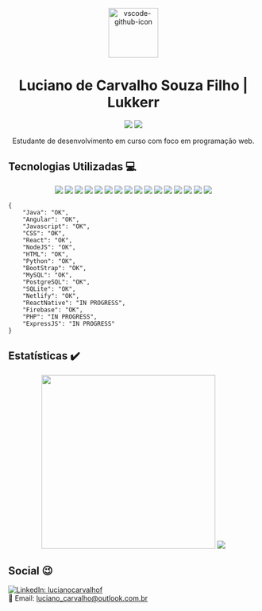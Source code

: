 <p align="center">
  <img src="https://vscode.github.com/assets/img/github-vscode-icon.svg" alt="vscode-github-icon" style="margin: auto" width="100px"></img>
  <h1 align="center">Luciano de Carvalho Souza Filho | Lukkerr</h1>
  <p align="center">
    <img src="https://img.shields.io/github/followers/lukkerr?style=social">
    <img src="https://img.shields.io/github/stars/lukkerr?style=social">
  </p>
  <p align="center">Estudante de desenvolvimento em curso com foco em programação web.</p> 
</p>

## Tecnologias Utilizadas :computer:

<p align="center">
  <img src="https://img.shields.io/badge/Java-ED8B00?style=for-the-badge&logo=java&logoColor=white"></img>
  <img src="https://img.shields.io/badge/Angular-D6002F?style=for-the-badge&logo=angular&logoColor=white"></img>
  <img src="https://img.shields.io/badge/JavaScript-F7DF1E?style=for-the-badge&logo=javascript&logoColor=black"></img>
  <img src="https://img.shields.io/badge/React-20232A?style=for-the-badge&logo=react&logoColor=61DAFB"></img>
  <img src="https://img.shields.io/badge/HTML5-E34F26?style=for-the-badge&logo=html5&logoColor=white"></img>
  <img src="https://img.shields.io/badge/CSS3-1572B6?style=for-the-badge&logo=css3&logoColor=white"><img>
  <img src="https://img.shields.io/badge/Bootstrap-563D7C?style=for-the-badge&logo=bootstrap&logoColor=white"></img>
  <img src="https://img.shields.io/badge/Node.js-43853D?style=for-the-badge&logo=node.js&logoColor=white">
  <img src="https://img.shields.io/badge/React_Native-20232A?style=for-the-badge&logo=react&logoColor=61DAFB"></img>
  <img src="https://img.shields.io/badge/PostgreSQL-316192?style=for-the-badge&logo=postgresql&logoColor=white"></img>
  <img src="https://img.shields.io/badge/MySQL-00000F?style=for-the-badge&logo=mysql&logoColor=white"></img>
  <img src="https://img.shields.io/badge/Python-14354C?style=for-the-badge&logo=python&logoColor=white"></img>
  <img src="https://img.shields.io/badge/Netlify-00C7B7?style=for-the-badge&logo=netlify&logoColor=white"></img>
  <img src="https://img.shields.io/badge/firebase-ffca28?style=for-the-badge&logo=firebase&logoColor=white"></img>
  <img src="https://img.shields.io/badge/SQLite-07405E?style=for-the-badge&logo=sqlite&logoColor=white"></img>
  <img src="https://img.shields.io/badge/PHP-777BB4?style=for-the-badge&logo=php&logoColor=white"><img>
</p>

```
{
    "Java": "OK",
    "Angular": "OK",
    "Javascript": "OK",
    "CSS": "OK",
    "React": "OK",
    "NodeJS": "OK",
    "HTML": "OK",
    "Python": "OK",
    "BootStrap": "OK",
    "MySQL": "OK",
    "PostgreSQL": "OK",
    "SQLite": "OK",
    "Netlify": "OK",
    "ReactNative": "IN PROGRESS",
    "Firebase": "OK",
    "PHP": "IN PROGRESS",
    "ExpressJS": "IN PROGRESS"
}
```

## Estatísticas :heavy_check_mark:
<p align="center">
  <img width="350px" src="https://github-readme-stats.vercel.app/api?username=lukkerr&count_private=true&show_icons=true&theme=dark"><img>
  <img src="https://github-readme-stats.vercel.app/api/top-langs/?username=lukkerr&layout=compact&count_private=true&theme=dark"></img>
</p>

## Social :wink:

[![LinkedIn: lucianocarvalhof](https://img.shields.io/badge/LinkedIn-0077B5?style=for-the-badge&logo=linkedin&logoColor=white)](https://www.linkedin.com/in/lucianocarvalhof)
<br>
:email: Email: [luciano_carvalho@outlook.com.br](mailto:luciano_carvalho@outlook.com.br)
